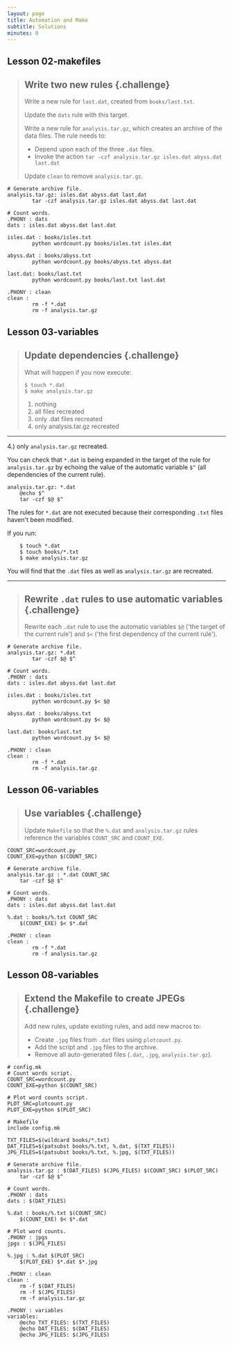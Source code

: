 ```yaml
---
layout: page
title: Automation and Make
subtitle: Solutions
minutes: 0
---
```


## Lesson 02-makefiles

> ## Write two new rules {.challenge}
>
> Write a new rule for `last.dat`, created from `books/last.txt`.
>
> Update the `dats` rule with this target.
>
> Write a new rule for `analysis.tar.gz`, which creates an archive of
> the data files. The rule needs to: 
> 
> * Depend upon each of the three `.dat` files.
> * Invoke the action `tar -czf analysis.tar.gz isles.dat abyss.dat
>   last.dat` 
>
> Update `clean` to remove `analysis.tar.gz`.

~~~ {.bash}
# Generate archive file.
analysis.tar.gz: isles.dat abyss.dat last.dat
    	tar -czf analysis.tar.gz isles.dat abyss.dat last.dat

# Count words.
.PHONY : dats
dats : isles.dat abyss.dat last.dat

isles.dat : books/isles.txt
    	python wordcount.py books/isles.txt isles.dat

abyss.dat : books/abyss.txt
    	python wordcount.py books/abyss.txt abyss.dat

last.dat: books/last.txt
    	python wordcount.py books/last.txt last.dat

.PHONY : clean
clean :
    	rm -f *.dat
    	rm -f analysis.tar.gz
~~~

## Lesson 03-variables
> ## Update dependencies {.challenge}
> 
> What will happen if you now execute:
> 
> ~~~ {.bash}
> $ touch *.dat
> $ make analysis.tar.gz
> ~~~
> 
> 1. nothing
> 2. all files recreated
> 3. only .dat files recreated
> 4. only analysis.tar.gz recreated

* * *
4.) only `analysis.tar.gz` recreated. 

You can check that `*.dat` is being expanded in the target of the rule for
    `analysis.tar.gz` by echoing the value of the automatic variable `$^` 
    (all dependencies of the current rule).

~~~ {.bash}
analysis.tar.gz: *.dat
    @echo $^
    tar -czf $@ $^
~~~
The rules for `*.dat` are not executed because their corresponding `.txt` files
haven't been modified.

If you run:

~~~ {.bash}
    $ touch *.dat
    $ touch books/*.txt
    $ make analysis.tar.gz
~~~

You will find that the `.dat` files as well as `analysis.tar.gz` are recreated.

* * *



> ## Rewrite `.dat` rules to use automatic variables {.challenge}
>
> Rewrite each `.dat` rule to use the automatic variables `$@` ('the
> target of the current rule') and `$<` ('the first dependency of the
> current rule').

~~~ {.bash}
# Generate archive file.
analysis.tar.gz: *.dat
    	tar -czf $@ $^

# Count words.
.PHONY : dats
dats : isles.dat abyss.dat last.dat

isles.dat : books/isles.txt
    	python wordcount.py $< $@

abyss.dat : books/abyss.txt
    	python wordcount.py $< $@

last.dat: books/last.txt
    	python wordcount.py $< $@

.PHONY : clean
clean :
    	rm -f *.dat
    	rm -f analysis.tar.gz
~~~


## Lesson 06-variables

> ## Use variables {.challenge}
>
> Update `Makefile` so that the `%.dat` and `analysis.tar.gz` rules
> reference the variables `COUNT_SRC` and `COUNT_EXE`.

~~~ {.bash}
COUNT_SRC=wordcount.py
COUNT_EXE=python $(COUNT_SRC)

# Generate archive file.
analysis.tar.gz : *.dat COUNT_SRC
    tar -czf $@ $^

# Count words.
.PHONY : dats
dats : isles.dat abyss.dat last.dat

%.dat : books/%.txt COUNT_SRC
    $(COUNT_EXE) $< $*.dat

.PHONY : clean
clean :
        rm -f *.dat
        rm -f analysis.tar.gz
~~~

## Lesson 08-variables

> ## Extend the Makefile to create JPEGs {.challenge}
>
> Add new rules, update existing rules, and add new macros to:
> 
> * Create `.jpg` files from `.dat` files using `plotcount.py`.
> * Add the script and `.jpg` files to the archive.
> * Remove all auto-generated files (`.dat`, `.jpg`,
>   `analysis.tar.gz`). 

~~~{.bash}
# config.mk
# Count words script.
COUNT_SRC=wordcount.py
COUNT_EXE=python $(COUNT_SRC)

# Plot word counts script.
PLOT_SRC=plotcount.py
PLOT_EXE=python $(PLOT_SRC)
~~~

~~~{.bash}
# Makefile
include config.mk

TXT_FILES=$(wildcard books/*.txt)
DAT_FILES=$(patsubst books/%.txt, %.dat, $(TXT_FILES))
JPG_FILES=$(patsubst books/%.txt, %.jpg, $(TXT_FILES))

# Generate archive file.
analysis.tar.gz : $(DAT_FILES) $(JPG_FILES) $(COUNT_SRC) $(PLOT_SRC)
    tar -czf $@ $^

# Count words.
.PHONY : dats
dats : $(DAT_FILES)

%.dat : books/%.txt $(COUNT_SRC)
    $(COUNT_EXE) $< $*.dat

# Plot word counts.
.PHONY : jpgs
jpgs : $(JPG_FILES)

%.jpg : %.dat $(PLOT_SRC)
    $(PLOT_EXE) $*.dat $*.jpg

.PHONY : clean
clean :
    rm -f $(DAT_FILES)
    rm -f $(JPG_FILES)
    rm -f analysis.tar.gz

.PHONY : variables
variables:
    @echo TXT_FILES: $(TXT_FILES)
    @echo DAT_FILES: $(DAT_FILES)
    @echo JPG_FILES: $(JPG_FILES)
~~~
